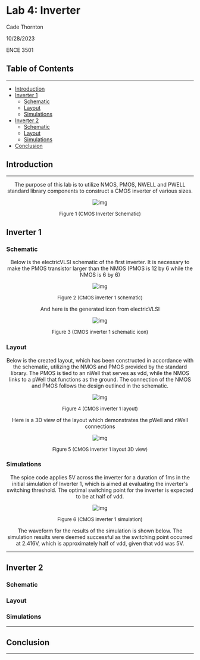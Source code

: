 # Lab 4: Inverter

Cade Thornton

10/28/2023

ENCE 3501

## Table of Contents

-------

+ [Introduction](#Introduction )
+ [Inverter 1](#Inverter1)
    * [Schematic](#Schematic)
    * [Layout](#Layout)
    * [Simulations](#Simulations)
+ [Inverter 2](#Inverter2)
    * [Schematic](#Schematic)
    * [Layout](#Layout)
    * [Simulations](#Simulations)
+ [Conclusion](#Conclusion)

## Introduction 

-------

<p align="center">
The purpose of this lab is to utilize NMOS, PMOS, NWELL and PWELL standard library components to construct a CMOS inverter of various sizes.
<p>

<p align="center">
  <img src="Inverter/documentation/CMOSinverter.png" alt="img">
</p>

<div align="center">
  <p style="font-size: small;">
    Figure 1 (CMOS Inverter Schematic)
  </p>
</div>

## Inverter 1

### Schematic

<p align="center">
Below is the electricVLSI schematic of the first inverter. It is necessary to make the PMOS transistor larger than the NMOS (PMOS is 12 by 6 while the NMOS is 6 by 6)
<p>

<p align="center">
  <img src="Inverter/documentation/inverter1/schematics/inverter1sch.png" alt="img">
</p>

<div align="center">
  <p style="font-size: small;">
    Figure 2 (CMOS inverter 1 schematic)
  </p>
</div>

<p align="center">
And here is the generated icon from electricVLSI
<p>

<p align="center">
  <img src="Inverter/documentation/inverter1/schematics/inverter1icon.png" alt="img">
</p>

<div align="center">
  <p style="font-size: small;">
    Figure 3 (CMOS inverter 1 schematic icon)
  </p>
</div>

### Layout 

<p align="center">
Below is the created layout, which has been constructed in accordance with the schematic, utilizing the NMOS and PMOS provided by the standard library. The PMOS is tied to an nWell that serves as vdd, while the NMOS links to a pWell that functions as the ground. The connection of the NMOS and PMOS follows the design outlined in the schematic.
<p>

<p align="center">
  <img src="Inverter/documentation/inverter1/layouts/inverter1layout.png" alt="img">
</p>

<div align="center">
  <p style="font-size: small;">
    Figure 4 (CMOS inverter 1 layout)
  </p>
</div>

<p align="center">
Here is a 3D view of the layout which demonstrates the pWell and nWell connections
<p>

<p align="center">
  <img src="Inverter/documentation/inverter1/3Dview/inverter1layout3D.png" alt="img">
</p>

<div align="center">
  <p style="font-size: small;">
    Figure 5 (CMOS inverter 1 layout 3D view)
  </p>
</div>



### Simulations 

<p align="center">
The spice code applies 5V across the inverter for a duration of 1ms in the initial simulation of Inverter 1, which is aimed at evaluating the inverter's switching threshold. The optimal switching point for the inverter is expected to be at half of vdd.
<p>

<p align="center">
  <img src="Inverter/documentation/inverter1/simulations/Inverter1Sim.png" alt="img">
</p>

<div align="center">
  <p style="font-size: small;">
    Figure 6 (CMOS inverter 1 simulation)
  </p>
</div>

<p align="center">
The waveform for the results of the simulation is shown below. The simulation results were deemed successful as the switching point occurred at 2.416V, which is approximately half of vdd, given that vdd was 5V. 
<p>




------

## Inverter 2

### Schematic 
### Layout 
### Simulations 


-------

## Conclusion

------


